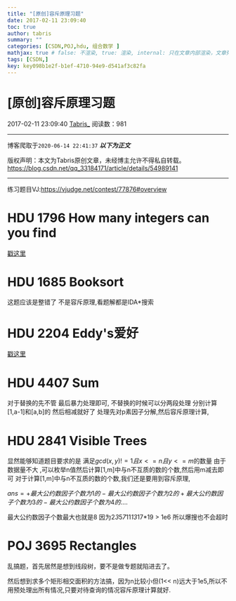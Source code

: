 ```yaml
---
title: "[原创]容斥原理习题"
date: 2017-02-11 23:09:40
toc: true
author: tabris
summary: ""
categories: [CSDN,POJ,hdu, 组合数学 ]
mathjax: true # false: 不渲染, true: 渲染, internal: 只在文章内部渲染，文章列表中不渲染
tags: [CSDN,]
key: key098b1e2f-b1ef-4710-94e9-d541af3c82fa
---
```


# [原创]容斥原理习题

2017-02-11 23:09:40  [Tabris_](https://me.csdn.net/qq_33184171) 阅读数：981

---

博客爬取于`2020-06-14 22:41:37`
***以下为正文***

版权声明：本文为Tabris原创文章，未经博主允许不得私自转载。
https://blog.csdn.net/qq_33184171/article/details/54989141

<!-- more -->

---

练习题目VJ:https://vjudge.net/contest/77876#overview

# HDU 1796	How many integers can you find

[戳这里](http://blog.csdn.net/qq_33184171/article/details/54982226)

# HDU 1685	Booksort

这题应该是整错了 不是容斥原理,看题解都是IDA*搜索

# HDU 2204	Eddy's爱好

[戳这里](http://blog.csdn.net/qq_33184171/article/details/54982748)

# HDU 4407	Sum

对于替换的先不管 最后暴力处理即可,
不替换的时候可以分两段处理
分别计算[1,a-1]和[a,b]的 然后相减就好了
处理先对p素因子分解,然后容斥原理计算,


# HDU 2841	Visible Trees

显然能够知道题目要求的是
满足$gcd(x,y)!=1且x<=n且y<=m$的数量
由于数据量不大 ,可以枚举n值然后计算[1,m]中与n不互质的数的个数,然后用m减去即可
对于计算[1,m]中与n不互质的数的个数,我们还是要用到容斥原理,

$ans = +最大公约数因子个数为1的 -最大公约数因子个数为2的+最大公约数因子个数为3的 -最大公约数因子个数为4的....$

最大公约数因子个数最大也就是8 因为2*3*5*7*11*13*17*19 > 1e6
所以爆搜也不会超时

# POJ 3695	Rectangles

乱搞题，首先居然是想到线段树，要不是做专题就陷进去了。

然后想到求多个矩形相交面积的方法搞，因为n比较小但(1<< n)远大于1e5,所以不用预处理出所有情况,只要对待查询的情况容斥原理计算就好.
